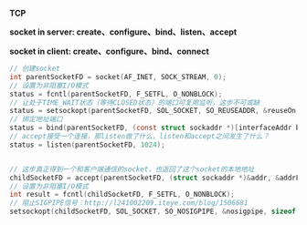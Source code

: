 **TCP** 

**socket in server: create、configure、bind、listen、accept** 

**socket in client: create、configure、bind、connect** 







```objective-c
// 创建socket
int parentSocketFD = socket(AF_INET, SOCK_STREAM, 0);
// 设置为非阻塞I/O模式
status = fcntl(parentSocketFD, F_SETFL, O_NONBLOCK);
// 让处于TIME_WAIT状态（等待CLOSED状态）的端口可复用监听，这步不可或缺
status = setsockopt(parentSocketFD, SOL_SOCKET, SO_REUSEADDR, &reuseOn, sizeof(reuseOn));
// 绑定地址端口
status = bind(parentSocketFD, (const struct sockaddr *)[interfaceAddr bytes], (socklen_t)[interfaceAddr length]);
// accept接受一个连接，那listen做了什么，listen和accept之间发生了什么？
status = listen(parentSocketFD, 1024);


// 这步真正得到一个和客户端通信的socket，也返回了这个socket的本地地址
childSocketFD = accept(parentSocketFD, (struct sockaddr *)&addr, &addrLen);
// 设置为非阻塞I/O模式
int result = fcntl(childSocketFD, F_SETFL, O_NONBLOCK);
// 阻止SIGPIPE信号：http://l241002209.iteye.com/blog/1506681
setsockopt(childSocketFD, SOL_SOCKET, SO_NOSIGPIPE, &nosigpipe, sizeof(nosigpipe));
```

